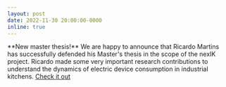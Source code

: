 ```yaml
---
layout: post
date: 2022-11-30 20:00:00-0000
inline: true
---
```

<div class='specialParagraph' markdown='1'>
**New master thesis!** We are happy to announce that Ricardo Martins has successfully defended his Master's thesis in the scope of the nexIK project. Ricardo made some very important research contributions to understand the dynamics of electric device consumption in industrial kitchens. <a href="https://fenix.tecnico.ulisboa.pt/cursos/mecd/dissertacao/565303595503325" target="_blank">Check it out</a>
</div>